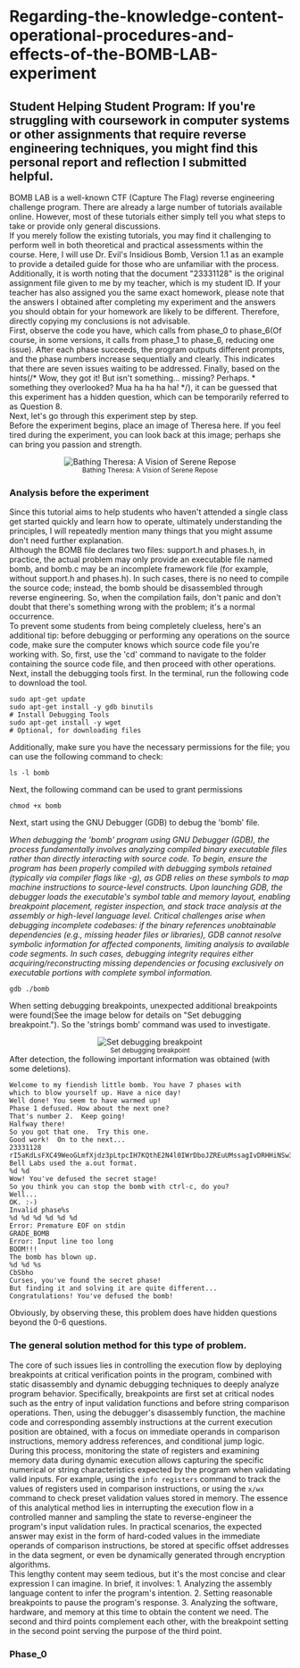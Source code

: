 # Regarding-the-knowledge-content-operational-procedures-and-effects-of-the-BOMB-LAB-experiment
## Student Helping Student Program: If you're struggling with coursework in computer systems or other assignments that require reverse engineering techniques, you might find this personal report and reflection I submitted helpful.
BOMB LAB is a well-known CTF (Capture The Flag) reverse engineering challenge program. There are already a large number of tutorials available online. However, most of these tutorials either simply tell you what steps to take or provide only general discussions.<br>
If you merely follow the existing tutorials, you may find it challenging to perform well in both theoretical and practical assessments within the course. Here, I will use Dr. Evil's Insidious Bomb, Version 1.1 as an example to provide a detailed guide for those who are unfamiliar with the process.<br>
Additionally, it is worth noting that the document "23331128" is the original assignment file given to me by my teacher, which is my student ID. If your teacher has also assigned you the same exact homework, please note that the answers I obtained after completing my experiment and the answers you should obtain for your homework are likely to be different. Therefore, directly copying my conclusions is not advisable.<br>
First, observe the code you have, which calls from phase_0 to phase_6(Of course, in some versions, it calls from phase_1 to phase_6, reducing one issue). After each phase succeeds, the program outputs different prompts, and the phase numbers increase sequentially and clearly. This indicates that there are seven issues waiting to be addressed. Finally, based on the hints(/* Wow, they got it!  But isn't something... missing?  Perhaps. * something they overlooked?  Mua ha ha ha ha! */), it can be guessed that this experiment has a hidden question, which can be temporarily referred to as Question 8.<br>
Next, let's go through this experiment step by step.<br>
Before the experiment begins, place an image of Theresa here. If you feel tired during the experiment, you can look back at this image; perhaps she can bring you passion and strength. <br>
<div align="center">
  <img src="./have a break.jpg" alt="Bathing Theresa: A Vision of Serene Repose">
  <br>
  <small>Bathing Theresa: A Vision of Serene Repose</small>
</div>

### Analysis before the experiment
Since this tutorial aims to help students who haven't attended a single class get started quickly and learn how to operate, ultimately understanding the principles, I will repeatedly mention many things that you might assume don't need further explanation.<br>
Although the BOMB file declares two files: support.h and phases.h, in practice, the actual problem may only provide an executable file named bomb, and bomb.c may be an incomplete framework file (for example, without support.h and phases.h). In such cases, there is no need to compile the source code; instead, the bomb should be disassembled through reverse engineering. So, when the compilation fails, don't panic and don't doubt that there's something wrong with the problem; it's a normal occurrence.<br>
To prevent some students from being completely clueless, here's an additional tip: before debugging or performing any operations on the source code, make sure the computer knows which source code file you're working with. So, first, use the 'cd' command to navigate to the folder containing the source code file, and then proceed with other operations.<br>
Next, install the debugging tools first. In the terminal, run the following code to download the tool. <br>
```
sudo apt-get update
sudo apt-get install -y gdb binutils
# Install Debugging Tools
sudo apt-get install -y wget
# Optional, for downloading files
```
Additionally, make sure you have the necessary permissions for the file; you can use the following command to check:<br>
```
ls -l bomb
```
Next, the following command can be used to grant permissions
```
chmod +x bomb
```
Next, start using the GNU Debugger (GDB) to debug the 'bomb' file.

_When debugging the 'bomb' program using GNU Debugger (GDB), the process fundamentally involves analyzing compiled binary executable files rather than directly interacting with source code. To begin, ensure the program has been properly compiled with debugging symbols retained (typically via compiler flags like -g), as GDB relies on these symbols to map machine instructions to source-level constructs. Upon launching GDB, the debugger loads the executable's symbol table and memory layout, enabling breakpoint placement, register inspection, and stack trace analysis at the assembly or high-level language level. Critical challenges arise when debugging incomplete codebases: if the binary references unobtainable dependencies (e.g., missing header files or libraries), GDB cannot resolve symbolic information for affected components, limiting analysis to available code segments. In such cases, debugging integrity requires either acquiring/reconstructing missing dependencies or focusing exclusively on executable portions with complete symbol information.<br>_
```
gdb ./bomb
```
When setting debugging breakpoints, unexpected additional breakpoints were found(See the image below for details on "Set debugging breakpoint."). So the 'strings bomb' command was used to investigate.<br>
<div align="center">
  <img src="./Set debugging breakpoint.jpg" alt="Set debugging breakpoint">
  <br>
  <small>Set debugging breakpoint</small>
</div>
After detection, the following important information was obtained (with some deletions).<br>

```
Welcome to my fiendish little bomb. You have 7 phases with
which to blow yourself up. Have a nice day!
Well done! You seem to have warmed up!
Phase 1 defused. How about the next one?
That's number 2.  Keep going!
Halfway there!
So you got that one.  Try this one.
Good work!  On to the next...
23331128
rI5aKdLsFXC49WeoGLmfXjdz3pLtpcIH7KQthE2N4l0IWrDboJZREuUMssagIvDRHHiNSw39g5Ym
Bell Labs used the a.out format.
%d %d
Wow! You've defused the secret stage!
So you think you can stop the bomb with ctrl-c, do you?
Well...
OK. :-)
Invalid phase%s
%d %d %d %d %d %d
Error: Premature EOF on stdin
GRADE_BOMB
Error: Input line too long
BOOM!!!
The bomb has blown up.
%d %d %s
CbSbho
Curses, you've found the secret phase!
But finding it and solving it are quite different...
Congratulations! You've defused the bomb!
```

Obviously, by observing these, this problem does have hidden questions beyond the 0-6 questions.<br>

### The general solution method for this type of problem.
The core of such issues lies in controlling the execution flow by deploying breakpoints at critical verification points in the program, combined with static disassembly and dynamic debugging techniques to deeply analyze program behavior. Specifically, breakpoints are first set at critical nodes such as the entry of input validation functions and before string comparison operations. Then, using the debugger's disassembly function, the machine code and corresponding assembly instructions at the current execution position are obtained, with a focus on immediate operands in comparison instructions, memory address references, and conditional jump logic. During this process, monitoring the state of registers and examining memory data during dynamic execution allows capturing the specific numerical or string characteristics expected by the program when validating valid inputs. For example, using the `info registers` command to track the values of registers used in comparison instructions, or using the `x/wx` command to check preset validation values stored in memory. The essence of this analytical method lies in interrupting the execution flow in a controlled manner and sampling the state to reverse-engineer the program's input validation rules. In practical scenarios, the expected answer may exist in the form of hard-coded values in the immediate operands of comparison instructions, be stored at specific offset addresses in the data segment, or even be dynamically generated through encryption algorithms.<br>
This lengthy content may seem tedious, but it's the most concise and clear expression I can imagine. In brief, it involves: 1. Analyzing the assembly language content to infer the program's intention. 2. Setting reasonable breakpoints to pause the program's response. 3. Analyzing the software, hardware, and memory at this time to obtain the content we need. The second and third points complement each other, with the breakpoint setting in the second point serving the purpose of the third point.<br>
### Phase_0
